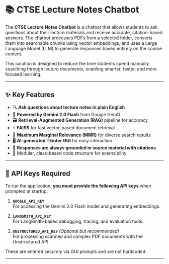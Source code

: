 # 📚 CTSE Lecture Notes Chatbot


The **CTSE Lecture Notes Chatbot** is a chatbot that allows students to ask questions about their lecture materials and receive accurate, citation-based answers. The chatbot processes PDFs from a selected folder, converts them into searchable chunks using vector embeddings, and uses a Large Language Model (LLM) to generate responses based entirely on the course content.

This solution is designed to reduce the time students spend manually searching through lecture documents, enabling smarter, faster, and more focused learning.

---

## ✨ Key Features

- 🔍 **Ask questions about lecture notes in plain English**
- 🧠 **Powered by Gemini 2.0 Flash** from Google GenAI
- 🗃 **Retrieval-Augmented Generation (RAG)** pipeline for accuracy
- ⚡️ **FAISS** for fast vector-based document retrieval
- 🔄 **Maximum Marginal Relevance (MMR)** for diverse search results
- 🖥 **AI-generated Tkinter GUI** for easy interaction
- 📌 **Responses are always grounded in source material with citations**
- 🧱 Modular, class-based code structure for extensibility

---

## 🔐 API Keys Required

To run the application, **you must provide the following API keys** when prompted at startup:

1. **`GOOGLE_API_KEY`**  
   For accessing the Gemini 2.0 Flash model and generating embeddings.

2. **`LANGSMITH_API_KEY`**  
   For LangSmith-based debugging, tracing, and evaluation tools.

3. **`UNSTRUCTURED_API_KEY`** *(Optional but recommended)*  
   For processing scanned and complex PDF documents with the Unstructured API.

These are entered securely via GUI prompts and are not hardcoded.

---
